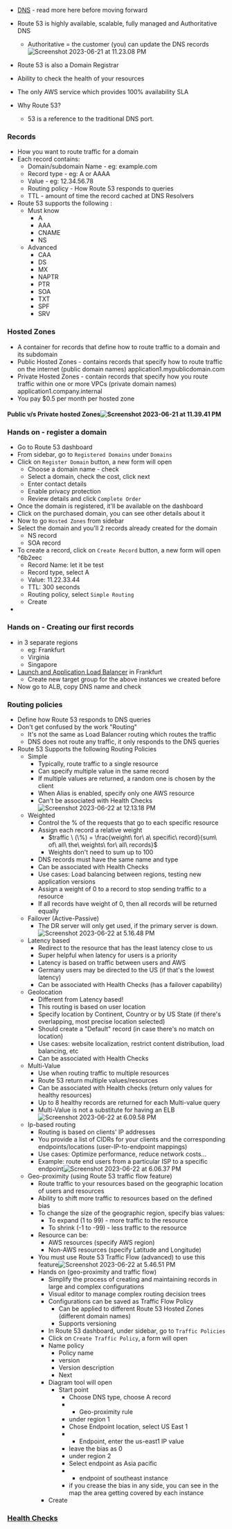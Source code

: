 - [DNS](DNS.md) - read more here before moving forward

- Route 53 is highly available, scalable, fully managed and Authoritative DNS
	- Authoritative = the customer (you) can update the DNS records![Screenshot 2023-06-21 at 11.23.08 PM](../images%201/Screenshot%202023-06-21%20at%2011.23.08%20PM.png)
- Route 53 is also a Domain Registrar
- Ability to check the health of your resources
- The only AWS service which provides 100% availability SLA
- Why Route 53?
	- 53 is a reference to the traditional DNS port.

### Records
- How you want to route traffic for a domain
- Each record contains:
	- Domain/subdomain Name - eg: example.com
	- Record type - eg: A or AAAA
	- Value - eg: 12.34.56.78
	- Routing policy - How Route 53 responds to queries
	- TTL - amount of time the record cached at DNS Resolvers
- Route 53 supports the following [](DNS.md#DNS%20record%20types%7CDNS%20record%20types):
	- Must know
		- A
		- AAA
		- CNAME
		- NS
	- Advanced
		- CAA
		- DS
		- MX
		- NAPTR
		- PTR
		- SOA
		- TXT
		- SPF
		- SRV

### Hosted Zones
- A container for records that define how to route traffic to a domain and its subdomain
- Public Hosted Zones - contains records that specify how to route traffic on the internet (public domain names)
	  application1.mypublicdomain.com
- Private Hosted Zones - contain records that specify how you route traffic within one or more VPCs (private domain names)
	  application1.company.internal
- You pay $0.5 per month per hosted zone

#### Public v/s Private hosted Zones![Screenshot 2023-06-21 at 11.39.41 PM](../images%201/Screenshot%202023-06-21%20at%2011.39.41%20PM.png)

### Hands on - register a domain
- Go to Route 53 dashboard
-  From sidebar, go to `Registered Domains` under `Domains`
- Click on `Register Domain` button, a new form will open
	- Choose a domain name - check
	- Select a domain, check the cost, click next
	- Enter contact details
	- Enable privacy protection
	- Review details and click `Complete Order`
- Once the domain is registered, it'll be available on the dashboard
- Click on the purchased domain, you can see other details about it
- Now to go `Hosted Zones` from sidebar
- Select the domain and you'll 2 records already created for the domain
	- NS record
	- SOA record
- To create a record, click on `Create Record` button, a new form will open ^6b2eec
	- Record Name: let it be test
	- Record type, select A
	- Value: 11.22.33.44
	- TTL: 300 seconds
	- Routing policy, select `Simple Routing`
	- Create
- 

### Hands on - Creating our first records
- [](../EC2/EC2.md#Hands-on%20-%20Launch%20an%20EC2%20instance%20running%20Linux%7CLaunch%203%20EC2%20instance) in 3 separate regions
	- eg: Frankfurt
	- Virginia
	- Singapore
- [Launch and Application Load Balancer](../Load%20Balancer%20and%20ASG/ALB.md) in Frankfurt
	- Create new target group for the above instances we created before
- Now go to ALB, copy DNS name and check

### Routing policies
- Define how Route 53 responds to DNS queries
- Don't get confused by the work "Routing"
	- It's not the same as Load Balancer routing which routes the traffic
	- DNS does not route any traffic, it only responds to the DNS queries
- Route 53 Supports the following Routing Policies
	- Simple
		- Typically, route traffic to a single resource
		- Can specify multiple value in the same record
		- If multiple values are returned, a random one is chosen by the client
		- When Alias is enabled, specify only one AWS resource
		- Can't be associated with Health Checks![Screenshot 2023-06-22 at 12.13.18 PM](../images%201/Screenshot%202023-06-22%20at%2012.13.18%20PM.png)
	- Weighted
		- Control the % of the requests that go to each specific resource
		- Assign each record a relative weight
			- $traffic \ (\%) = \frac{weight\ for\ a\ specific\ record}{sum\ of\ all\ the\ weights\ for\ all\ records}$
			- Weights don't need to sum up to 100
		- DNS records must have the same name and type
		- Can be associated with Health Checks
		- Use cases: Load balancing between regions, testing new application versions
		- Assign a weight of 0 to a record to stop sending traffic to a resource
		- If all records have weight of 0, then all records will be returned equally
	- Failover (Active-Passive)
		- The DR server will only get used, if the primary server is down.![Screenshot 2023-06-22 at 5.16.48 PM](../images%201/Screenshot%202023-06-22%20at%205.16.48%20PM.png)
	- Latency based
		- Redirect to the resource that has the least latency close to us
		- Super helpful when latency for users is a priority
		- Latency is based on traffic between users and AWS
		- Germany users may be directed to the US (if that's the lowest latency)
		- Can be associated with Health Checks (has a failover capability) 
	- Geolocation
		- Different from Latency based!
		- This routing is based on user location
		- Specify location by Continent, Country or by US State (if there's overlapping, most precise location selected)
		- Should create a "Default" record (in case there's no match on location)
		- Use cases: website localization, restrict content distribution, load balancing, etc
		- Can be associated with Health Checks
	- Multi-Value
		- Use when routing traffic to multiple resources
		- Route 53 return multiple values/resources
		- Can be associated with Health checks (return only values for healthy resources)
		- Up to 8 healthy records are returned for each Multi-value query
		- Multi-Value is not a substitute for having an ELB![Screenshot 2023-06-22 at 6.09.58 PM](../images%201/Screenshot%202023-06-22%20at%206.09.58%20PM.png)
	- Ip-based routing
		- Routing is based on clients' IP addresses
		- You provide a list of CIDRs for your clients and the corresponding endpoints/locations (user-IP-to-endpoint mappings)
		- Use cases: Optimize performance, reduce network costs...
		- Example: route end users from a particular ISP to a specific endpoint![Screenshot 2023-06-22 at 6.06.37 PM](../images%201/Screenshot%202023-06-22%20at%206.06.37%20PM.png)
	- Geo-proximity (using Route 53 traffic flow feature)
		- Route traffic to your resources based on the geographic location of users and resources
		- Ability to shift more traffic to resources based on the defined bias
		- To change the size of the geographic region, specify bias values:
			- To expand (1 to 99) - more traffic to the resource
			- To shrink (-1 to -99) - less traffic to the resource
		- Resource can be:
			- AWS resources (specify AWS region)
			- Non-AWS resources (specify Latitude and Longitude)
		- You must use Route 53 Traffic Flow (advanced) to use this feature![Screenshot 2023-06-22 at 5.46.51 PM](../images%201/Screenshot%202023-06-22%20at%205.46.51%20PM.png)
		- Hands on (geo-proximity and traffic flow)
			- Simplify the process of creating and maintaining records in large and complex configurations
			- Visual editor to manage complex routing decision trees
			- Configurations can be saved as Traffic Flow Policy
				- Can be applied to different Route 53 Hosted Zones (different domain names)
				- Supports versioning
			- In Route 53 dashboard, under sidebar, go to `Traffic Policies`
			- Click on `Create Traffic Policy`, a form will open
			- Name policy
				- Policy name
				- version
				- Version description
				- Next
			- Diagram tool will open
				- Start point
					- Choose DNS type, choose A record
					- + Geo-proximity rule
					- under region 1
					- Chose Endpoint location, select US East 1
					- +  Endpoint, enter the us-east1 IP value
					- leave the bias as 0
					- under region 2
					- Select endpoint as Asia pacific
					- + endpoint of southeast instance
					- if you crease the bias in any side, you can see in the map the area getting covered by each instance
			-  Create

### [Health Checks](Health%20Checks.md)
